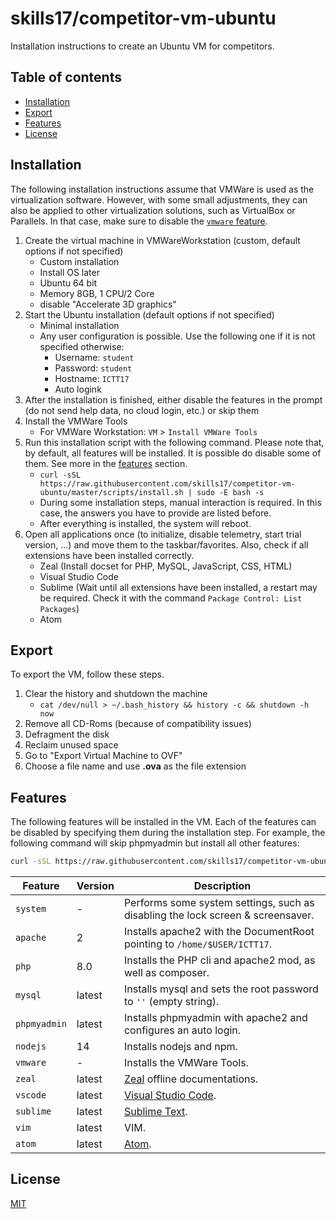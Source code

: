 # skills17/competitor-vm-ubuntu

Installation instructions to create an Ubuntu VM for competitors.

## Table of contents

- [Installation](#installation)
- [Export](#export)
- [Features](#features)
- [License](#license)

## Installation

The following installation instructions assume that VMWare is used as the virtualization software.
However, with some small adjustments, they can also be applied to other virtualization solutions, such as VirtualBox or Parallels.
In that case, make sure to disable the [`vmware` feature](#features).

1. Create the virtual machine in VMWareWorkstation (custom, default options if not specified)
    * Custom installation
    * Install OS later
    * Ubuntu 64 bit
    * Memory 8GB, 1 CPU/2 Core
    * disable "Accelerate 3D graphics"
1. Start the Ubuntu installation (default options if not specified)
    * Minimal installation
    * Any user configuration is possible. Use the following one if it is not specified otherwise:
        * Username: `student`
        * Password: `student`
        * Hostname: `ICTT17`
        * Auto logink
1. After the installation is finished, either disable the features in the prompt (do not send help data, no cloud login, etc.) or skip them
1. Install the VMWare Tools
    * For VMWare Workstation: `VM` > `Install VMWare Tools`
1. Run this installation script with the following command. Please note that, by default, all features will be installed. It is possible do disable some of them. See more in the [features](#features) section.
    * `curl -sSL https://raw.githubusercontent.com/skills17/competitor-vm-ubuntu/master/scripts/install.sh | sudo -E bash -s`
    * During some installation steps, manual interaction is required. In this case, the answers you have to provide are listed before.
    * After everything is installed, the system will reboot.
1. Open all applications once (to initialize, disable telemetry, start trial version, ...) and move them to the taskbar/favorites. Also, check if all extensions have been installed correctly.
    * Zeal (Install docset for PHP, MySQL, JavaScript, CSS, HTML)
    * Visual Studio Code
    * Sublime (Wait until all extensions have been installed, a restart may be required. Check it with the command `Package Control: List Packages`)
    * Atom

## Export

To export the VM, follow these steps.

1. Clear the history and shutdown the machine
    * `cat /dev/null > ~/.bash_history && history -c && shutdown -h now`
1. Remove all CD-Roms (because of compatibility issues)
1. Defragment the disk
1. Reclaim unused space
1. Go to "Export Virtual Machine to OVF"
1. Choose a file name and use **.ova** as the file extension

## Features

The following features will be installed in the VM.
Each of the features can be disabled by specifying them during the installation step.
For example, the following command will skip phpmyadmin but install all other features:

```bash
curl -sSL https://raw.githubusercontent.com/skills17/competitor-vm-ubuntu/master/scripts/install.sh | sudo -E bash -s -- --phpmyadmin=false
```

| Feature | Version | Description |
| - | - | - |
| `system` | - | Performs some system settings, such as disabling the lock screen & screensaver. |
| `apache` | 2 | Installs apache2 with the DocumentRoot pointing to `/home/$USER/ICTT17`. |
| `php` | 8.0 | Installs the PHP cli and apache2 mod, as well as composer. |
| `mysql` | latest | Installs mysql and sets the root password to `''` (empty string). |
| `phpmyadmin` | latest | Installs phpmyadmin with apache2 and configures an auto login. |
| `nodejs` | 14 | Installs nodejs and npm. |
| `vmware` | - | Installs the VMWare Tools. |
| `zeal` | latest | [Zeal](https://zealdocs.org/) offline documentations. |
| `vscode` | latest | [Visual Studio Code](https://code.visualstudio.com/). |
| `sublime` | latest | [Sublime Text](https://www.sublimetext.com/). |
| `vim` | latest | VIM. |
| `atom` | latest | [Atom](https://atom.io/). |

## License

[MIT](https://github.com/skills17/competitor-vm-ubuntu/blob/master/LICENSE)
